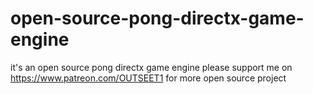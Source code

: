 # open-source-pong-directx-game-engine
it's an open source pong directx game engine
please support me on https://www.patreon.com/OUTSEET1 
for more open source project
